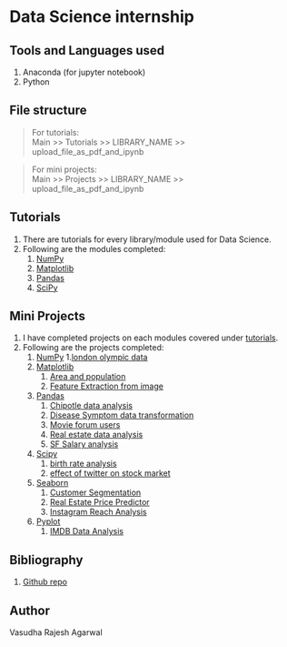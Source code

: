 # Data Science internship

## Tools and Languages used

1. Anaconda (for jupyter notebook)
2. Python 

## File structure

> For tutorials:  
    Main >> Tutorials >> LIBRARY_NAME >> upload_file_as_pdf_and_ipynb

> For mini projects:  
    Main >> Projects >> LIBRARY_NAME >> upload_file_as_pdf_and_ipynb

## Tutorials

1. There are tutorials for every library/module used for Data Science.
2. Following are the modules completed:
    1. [NumPy](Tutorials/Numpy)
    2. [Matplotlib](Tutorials/Matplotlib)
    3. [Pandas](Tutorials/Pandas)
    4. [SciPy](Tutorials/SciPy)

## Mini Projects

1. I have completed projects on each modules covered under [tutorials](Tutorials).
2. Following are the projects completed:  
    1. [NumPy](mini_projects/NumPy)
       1.[london olympic data](mini_projects/NumPy/london_olympic_data)
    3. [Matplotlib](mini_projects/Matplotlib)
       1. [Area and population](mini_projects/Matplotlib/area_population_california)
       2. [Feature Extraction from image](mini_projects/Matplotlib/feature_extraction_from_image)
    4. [Pandas](mini_projects/Pandas)
       1. [Chipotle data analysis](mini_projects/Pandas/Chipotle_data_analysis)
       2. [Disease Symptom data transformation](mini_projects/Pandas/Disease_symptom_data_transformation)
       3. [Movie forum users](mini_projects/Pandas/Movie_forum_users_data_cleaning)
       4. [Real estate data analysis](mini_projects/Pandas/real_estate_data)
       5. [SF Salary analysis](mini_projects/Pandas/SF_salaries_project)
    5. [Scipy](mini_projects/SciPy)
       1. [birth rate analysis](mini_projects/SciPy/birth_rate_analysis)
       2. [effect of twitter on stock market](mini_projects/SciPy/effect_of_twitter_on_stock_market)
    6. [Seaborn](mini_projects/Seaborn)
       1. [Customer Segmentation](mini_projects/Seaborn/customer_segmentation.ipynb)
       2. [Real Estate Price Predictor](mini_projects/Seaborn/real_estate_price_prediction.ipynb)
       3. [Instagram Reach Analysis](mini_projects/Seaborn/Instagram_reach_analysis.ipynb)
    7. [Pyplot](mini_projects/Pyplot)
       1. [IMDB Data Analysis](mini_projects/Pyplot/Imdb_data_analysis.ipynb)
## Bibliography

1. [Github repo](https://github.com/nitinkumar30/Data-Science-mini-projects)


## Author

Vasudha Rajesh Agarwal

